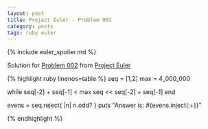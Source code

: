 ```yaml
---
layout: post
title: Project Euler - Problem 002
category: posts
tags: ruby euler
---
```


{% include euler_spoiler.md %}

Solution for [Problem 002] from [Project Euler]

{% highlight ruby linenos=table %}
seq = [1,2]
max = 4_000_000

while seq[-2] + seq[-1] < max
  seq << seq[-2] + seq[-1]
end

evens = seq.reject{ |n| n.odd? }
puts "Answer is: #{evens.inject(:+)}"

{% endhighlight %}

[Project Euler]: https://projecteuler.net
[Problem 002]: https://projecteuler.net/problem=2

